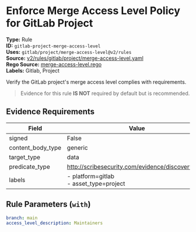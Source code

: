 # Enforce Merge Access Level Policy for GitLab Project  
**Type:** Rule  
**ID:** `gitlab-project-merge-access-level`  
**Uses:** `gitlab/project/merge-access-level@v2/rules`  
**Source:** [v2/rules/gitlab/project/merge-access-level.yaml](https://github.com/scribe-public/sample-policies/v2/rules/gitlab/project/merge-access-level.yaml)  
**Rego Source:** [merge-access-level.rego](https://github.com/scribe-public/sample-policies/v2/rules/gitlab/project/merge-access-level.rego)  
**Labels:** Gitlab, Project  

Verify the GitLab project's merge access level complies with requirements.

> Evidence for this rule **IS NOT** required by default but is recommended.


## Evidence Requirements  
| Field | Value |
|-------|-------|
| signed | False |
| content_body_type | generic |
| target_type | data |
| predicate_type | http://scribesecurity.com/evidence/discovery/v0.1 |
| labels | - platform=gitlab<br>- asset_type=project |

## Rule Parameters (`with`)  
```yaml
branch: main
access_level_description: Maintainers
```

